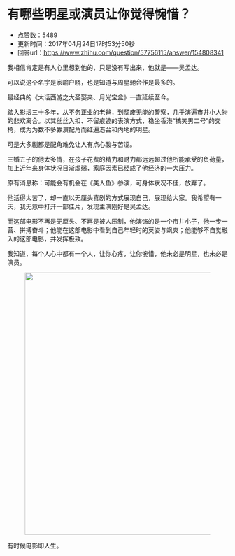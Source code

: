 # 有哪些明星或演员让你觉得惋惜？
- 点赞数：5489
- 更新时间：2017年04月24日17时53分50秒
- 回答url：https://www.zhihu.com/question/57756115/answer/154808341
<body>
 <p data-pid="7pGHxaA1">我相信肯定是有人心里想到他的，只是没有写出来，他就是——吴孟达。</p>
 <p data-pid="pletsdRF">可以说这个名字是家喻户晓，也是知道与周星驰合作是最多的。</p>
 <p data-pid="Di8Lo5no">最经典的《大话西游之大圣娶亲、月光宝盒》一直延续至今。</p>
 <p data-pid="AXJ0O8a5">踏入影坛三十多年，从不务正业的老爸，到颓废无能的警察，几乎演遍市井小人物的悲欢离合。以其丝丝入扣、不留痕迹的表演方式，稳坐香港“搞笑男二号”的交椅，成为为数不多靠演配角而红遍港台和内地的明星。</p>
 <p data-pid="mMg_U6Ei">可是大多剧都是配角难免让人有点心酸与苦涩。</p>
 <p data-pid="0-kls0Aq">三婚五子的他太多情，在孩子花费的精力和财力都远远超过他所能承受的负荷量，加上近年来身体状况日渐虚弱，家庭因素已经成了他经济的一大压力。</p>
 <p data-pid="ne4OXlr5">原有消息称：可能会有机会在《美人鱼》参演，可身体状况不佳，放弃了。</p>
 <p data-pid="MkM20dHE">他活得太苦了，却一直以无厘头喜剧的方式展现自己，展现给大家。我希望有一天，我无意中打开一部佳片，发现主演刚好是吴孟达。</p>
 <p data-pid="eoGmMTfV">而这部电影不再是无厘头、不再是被人压制，他演饰的是一个市井小子，他一步一营、拼搏奋斗；他能在这部电影中看到自己年轻时的英姿与飒爽；他能够不自觉融入的这部电影，并发挥极致。</p>
 <p data-pid="ia2Af1KR">我知道，每个人心中都有一个人，让你心疼，让你惋惜，他未必是明星，也未必是演员。</p>
 <figure>
  <img data-rawwidth="600" data-rawheight="338" src="https://picx.zhimg.com/50/v2-4d3348ac7d5b740897b2cd3382c9792d_720w.jpg?source=1940ef5c" data-original-token="v2-4d3348ac7d5b740897b2cd3382c9792d" class="origin_image zh-lightbox-thumb" width="600" data-original="https://picx.zhimg.com/v2-4d3348ac7d5b740897b2cd3382c9792d_r.jpg?source=1940ef5c">
 </figure>
 <p data-pid="K05AMi-K">有时候电影即人生。</p>
</body>